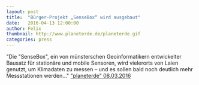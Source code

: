 ```yaml
---
layout: post
title:  "Bürger-Projekt „SenseBox“ wird ausgebaut"
date:   2016-04-13 12:00:00
author: Felix
thumbnail: http://www.planeterde.de/planeterde.gif
categories: press
---
```

"Die "SenseBox", ein von münsterschen Geoinformatikern entwickelter Bausatz für stationäre und mobile Sensoren, wird vielerorts von Laien genutzt, um Klimadaten zu messen – und es sollen bald noch deutlich mehr Messstationen werden..."
<a href="http://www.planeterde.de/news/buerger-projekt-sensebox-wird-ausgebaut" target="_blank">"planeterde" 08.03.2016</a>
